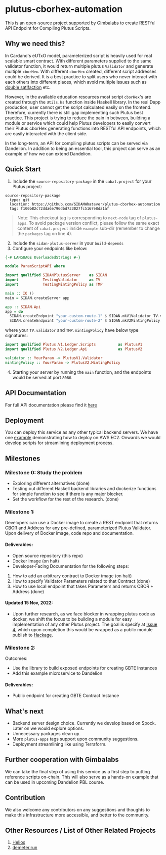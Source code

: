 # plutus-cborhex-automation
This is an open-source project supported by [Gimbalabs](https://discord.gg/2Qz73CjSxz) to create RESTful API Endpoint for Compiling Plutus Scripts.

## Why we need this?
In Cardano's eUTxO model, parameterized script is heavily used for real scalable smart contract. With different parameters supplied to the same validator function, it would return multiple plutus `Validator` and generate multiple `cborHex`. With different `cborHex` created, different script addresses could be derived. It is a best practice to split users who never interact with each others into different places, which avoid multiple issues such as [double satifaction](https://plutus.readthedocs.io/en/latest/reference/writing-scripts/common-weaknesses/double-satisfaction.html) etc.

However, in the available education resources most script `cborHex`'s are created through the `Utils.hs` function inside Haskell library. In the real Dapp production, user cannot get the script calculated easily on the frontend. Therefore, currently there is still gap implementing such Plutus best practice. This project is trying to reduce the pain in between, building a module or service which could help Plutus developers to easily convert their Plutus cborHex generating functions into RESTful API endpoints, which are easily interacted with the client side.


In the long-term, an API for compiling plutus scripts can be served via Dandelion. In addition to being an essential tool, this project can serve as an example of how we can extend Dandelion.

## Quick Start

1. Include the `source-repository-package` in the `cabal.project` for your Plutus project:
```
source-repository-package
  type: git
  location: https://github.com/SIDANWhatever/plutus-cborhex-automation
  tag: f100b82c72dda6e796dbd733027fc5167e8da1af
```
> Note: This checkout tag is corresponding to `next-node` tag of `plutus-apps`. To avoid package version conflict, please follow the same exact content of `cabal.project` inside `example` sub-dir (remember to change the `packages` tag on line 4).

2. Include the `sidan-plutus-server` in your `build-depends`
3. Configure your endpoints like below:
```haskell
{-# LANGUAGE OverloadedStrings #-}

module ParamScriptAPI where

import qualified SIDANPlutusServer    as SIDAN
import           TestingValidator     as TV
import           TestingMintingPolicy as TMP

main :: IO ()
main = SIDAN.createServer app

app :: SIDAN.Api
app = do
  SIDAN.createEndpoint "your-custom-route-1" $ SIDAN.mkV1Validator TV.validator
  SIDAN.createEndpoint "your-custom-route-2" $ SIDAN.mkV2MintingPolicy TMP.mintingPolicy
```

where your `TV.validator` and `TMP.mintingPolicy` have below type signatures:
```haskell
import qualified Plutus.V1.Ledger.Scripts          as PlutusV1
import qualified Plutus.V2.Ledger.Api              as PlutusV2

validator :: YourParam -> PlutusV1.Validator
mintingPolicy :: YourParam -> PlutusV2.MintingPolicy
```

4. Starting your server by running the `main` function, and the endpoints would be served at port `8080`.

## API Documentation
For full API documentation please find it [here](./documentation/APIDoc.md)

## Deployment
You can deploy this service as any other typical backend servers. We have one [example](./documentation/Deployment.md) demonstrating how to deploy on AWS EC2. Onwards we would develop scripts for streamlining deployment process.

## Milestones

### Milestone 0: Study the problem
- Exploring different alternatives (done)
- Testing out different Haskell backend libraries and dockerize functions for simple function to see if there is any major blocker.
- Set the workflow for the rest of the research. (done)


### Milestone 1:
Developers can use a Docker image to create a REST endpoint that returns CBOR and Address for any pre-defined, parameterized Plutus Validator.
Upon delivery of Docker image, code repo and documentation.
#### Deliverables:
- Open source repository (this repo)
- Docker Image (on halt)
- Developer-Facing Documentation for the following steps:
1. How to add an arbitrary contract to Docker image (on halt)
2. How to specify Validator Parameters related to that Contract (done)
3. How to use local endpoint that takes Parameters and returns CBOR + Address (done)

#### Updated 15 Nov, 2022:
* Upon further research, as we face blocker in wrapping plutus code as docker, we shift the focus to be building a module for easy implementation of any other Plutus project. The goal is specify at [Issue 4](https://github.com/SIDANWhatever/plutus-cborhex-automation/issues/4), which upon completion this would be wrapped as a public module publish to [Hackage](https://hackage.haskell.org/packages/upload).

### Milestone 2:
Outcomes:
- Use the library to build exposed endpoints for creating GBTE Instances
- Add this example microservice to Dandelion
#### Deliverables:
- Public endpoint for creating GBTE Contract Instance


## What's next
- Backend server design choice. Currently we develop based on Spock. Later on we would explore options.
- Unnecessary packages clean up.
- More `plutus-apps` tags support upon community suggestions.
- Deployment streamlining like using Terraform.

## Further cooperation with Gimbalabs
We can take the final step of using this service as a first step to putting reference scripts on-chain. This will also serve as a hands-on example that can be used in upcoming Dandelion PBL course.

## Contribution
We also welcome any contributors on any suggestions and thoughts to make this infrastructure more accessible, and better to the community.


## Other Resources / List of Other Related Projects
1. [Helios](https://github.com/Hyperion-BT/Helios)
2. [demeter.run](https://demeter.run/)
